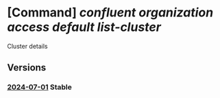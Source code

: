 # [Command] _confluent organization access default list-cluster_

Cluster details

## Versions

### [2024-07-01](/Resources/mgmt-plane/L3N1YnNjcmlwdGlvbnMve30vcmVzb3VyY2Vncm91cHMve30vcHJvdmlkZXJzL21pY3Jvc29mdC5jb25mbHVlbnQvb3JnYW5pemF0aW9ucy97fS9hY2Nlc3MvZGVmYXVsdC9saXN0Y2x1c3RlcnM=/2024-07-01.xml) **Stable**

<!-- mgmt-plane /subscriptions/{}/resourcegroups/{}/providers/microsoft.confluent/organizations/{}/access/default/listclusters 2024-07-01 -->
